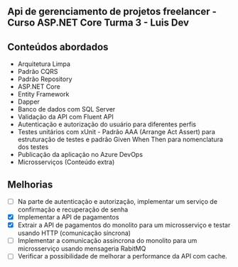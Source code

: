## Api de gerenciamento de projetos freelancer - Curso ASP.NET Core Turma 3 - Luis Dev

## Conteúdos abordados
<ul>
  <li> Arquitetura Limpa</li>
  <li> Padrão CQRS</li>
  <li> Padrão Repository</li>
  <li> ASP.NET Core</li>
  <li> Entity Framework</li>
  <li> Dapper</li>
  <li> Banco de dados com SQL Server</li>
  <li> Validação da API com Fluent API</li>
  <li> Autenticação e autorização do usuário para diferentes perfis</li>
  <li> Testes unitários com xUnit - Padrão AAA (Arrange Act Assert) para estruturação de testes e padrão Given When Then para nomenclatura dos testes</li>
  <li> Publicação da aplicação no Azure DevOps</li>
  <li> Microsserviços (Conteúdo extra)</li>
</ul>
  
## Melhorias
- [ ] Na parte de autenticação e autorização, implementar um serviço de confirmação e recuperação de senha
- [x] Implementar a API de pagamentos
- [x] Extrair a API de pagamentos do monolito para um microsserviço e testar usando HTTP (comunicação síncrona)
- [ ] Implementar a comunicação assíncrona do monolito para um microsserviço usando mensageria RabitMQ
- [ ] Verificar a possibilidade de melhorar a performance da API com cache.
